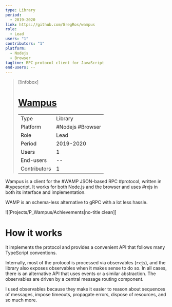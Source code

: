 ```yaml
---
type: Library
period:
  - 2019-2020
link: https://github.com/GregRos/wampus
role:
  - Lead
users: "1"
contributors: "1"
platform:
  - Nodejs
  - Browser
tagline: RPC protocol client for JavaScript
end-users: --
---
```

> [!infobox]
> 
> 
> # [Wampus](https://github.com/GregRos/wampus)
> 
> |  | |
> | ---- | ---- |
> | Type | Library |
> | Platform | #Nodejs #Browser|
> | Role | Lead |
> | Period | 2019-2020 |
> | Users | 1 |
> | End-users | -- |
> | Contributors | 1 |

Wampus is a client for the #WAMP JSON-based RPC #protocol, written in #typescript. It works for both Node.js and the browser and uses #rxjs in both its interface and implementation.

WAMP is an schema-less alternative to gRPC with a lot less hassle.

<div style="clear: both; width: 100%"></div>
<div style="clear: both; width: 100%"></div>

![[Projects/P_Wampus/Achievements|no-title clean]]

# How it works
It implements the protocol and provides a convenient API that follows many TypeScript conventions.

Internally, most of the protocol is processed via observables (`rxjs`), and the library also exposes observables when it makes sense to do so. In all cases, there is an alternative API that uses events or a similar abstraction. The observables are driven by a central message routing component.

I used observables because they make it easier to reason about sequences of messages, impose timeouts, propagate errors, dispose of resources, and so much more.
